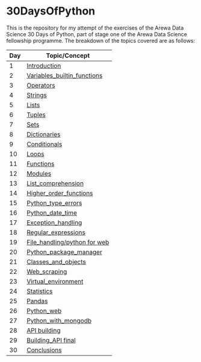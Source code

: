 # 30DaysOfPython

This is the repository for my attempt of the exercises of the Arewa Data Science 30 Days of Python, part of stage one of the Arewa Data Science fellowship programme.
The breakdown of the topics covered are as follows:

|Day|Topic/Concept|
|---|-----|
|1| [Introduction](https://github.com/lukmanaj/30DaysOfPython/blob/main/day_001_Introduction/helloworld.py)|
|2| [Variables_builtin_functions](https://github.com/lukmanaj/30DaysOfPython/blob/main/day_002_Variables_builtin_functions/variables.py)|
|3| [Operators](https://github.com/lukmanaj/30DaysOfPython/blob/main/day_003_Operators/operators_day_3_exercises.py)|
|4| [Strings](https://github.com/lukmanaj/30DaysOfPython/blob/main/day_004_Strings/strings_day_4_exercises.py)|
|5| [Lists](https://github.com/lukmanaj/30DaysOfPython/blob/main/day_005_Lists/lists_day_5_exercises.py)|
|6| [Tuples](https://github.com/lukmanaj/30DaysOfPython/blob/main/day_006_Tuples/tuples_day_6_exercises.py)|
|7| [Sets](https://github.com/lukmanaj/30DaysOfPython/blob/main/day_007_Sets/sets_day_7_exercises.py)|
|8| [Dictionaries](https://github.com/lukmanaj/30DaysOfPython/blob/main/day_008_Dictionaries/dictionaries_day_8_exercises.py)|
|9| [Conditionals](https://github.com/lukmanaj/30DaysOfPython/blob/main/day_009_Conditionals/conditionals_day_9_exercises.py)|
|10| [Loops](https://github.com/lukmanaj/30DaysOfPython/blob/main/day_010_Loops/loops_day_10_exercises.py)|
|11| [Functions](https://github.com/lukmanaj/30DaysOfPython/blob/main/day_011_Functions/functions_day_11_exercises.py)|
|12| [Modules](https://github.com/lukmanaj/30DaysOfPython/blob/main/day_012_Modules/modules_day_12_exercises.py)|
|13| [List_comprehension](https://github.com/lukmanaj/30DaysOfPython/blob/main/day_013_List_comprehension/list_comprehensions_day_13_exercises.py)|
|14| [Higher_order_functions](https://github.com/lukmanaj/30DaysOfPython/blob/main/day_014_Higher_order_functions/higher_order_functions_day_14_exercises.py)|
|15| [Python_type_errors](https://github.com/lukmanaj/30DaysOfPython/blob/main/day_015_Python_type_errors/python_type_errors_day_15.py)|
|16| [Python_date_time](https://github.com/lukmanaj/30DaysOfPython/blob/main/day_016_Python_date_time/python_datetime_day_16_exercises.py)|
|17| [Exception_handling](https://github.com/lukmanaj/30DaysOfPython/blob/main/day_017_Exception_handling/day_17_exercises.py)|
|18| [Regular_expressions](https://github.com/lukmanaj/30DaysOfPython/blob/main/day_018_Regular_expressions/regular_expressions_day_18_exercises.py)|
|19| [File_handling/python for web](https://github.com/lukmanaj/30DaysOfPython/blob/main/day_019_File_handling/file_handling_day_19_exercises.py)|
|20| [Python_package_manager](https://github.com/lukmanaj/30DaysOfPython/blob/main/day_020_Python_package_manager/python_package_manager_day_20_exercises.py)|
|21| [Classes_and_objects](https://github.com/lukmanaj/30DaysOfPython/blob/main/day_021_Classes_and_objects/classes_and_objects_day_21_exercises.py)|
|22| [Web_scraping](https://github.com/lukmanaj/30DaysOfPython/blob/main/day_022_Web_scraping/web_scraping_day_22_exercises.py)|
|23| [Virtual_environment](https://github.com/lukmanaj/30DaysOfPython/blob/main/day_023_Virtual_environment/virtual_environment_day_23_exercise.py)|
|24| [Statistics](https://github.com/lukmanaj/30DaysOfPython/blob/main/day_024_Statistics/numpy_day_24_exercises.ipynb)|
|25| [Pandas](https://github.com/lukmanaj/30DaysOfPython/blob/main/day_025_Pandas/pandas_day_25_exercises.ipynb)|
|26| [Python_web](https://github.com/lukmanaj/30DaysOfPython/tree/main/flask_project)|
|27| [Python_with_mongodb](https://github.com/lukmanaj/30DaysOfPython/blob/main/day_027_Python_with_mongodb/day_027_python_with_mongodb.md)|
|28| [API building](https://github.com/lukmanaj/30DaysOfPython/blob/main/day_028_API%20building/day_028_api_building.md)|
|29| [Building_API final](https://github.com/lukmanaj/30DaysOfPython/blob/main/day_029_Building_API_final/day_029_building_api_final.md)|
|30| [Conclusions](https://github.com/lukmanaj/30DaysOfPython/blob/main/day_030_Conclusions/conclusions.md)|
